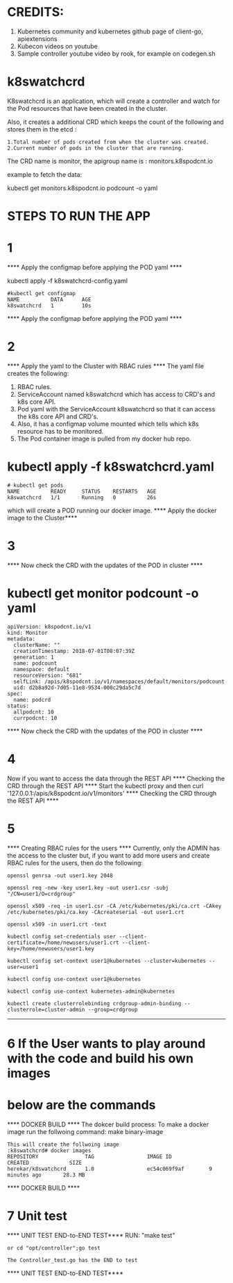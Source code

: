 # CREDITS: 
1. Kubernetes community and kubernetes github page of client-go, apiextensions
2. Kubecon videos on youtube
3. Sample controller youtube video by rook, for example on codegen.sh

# k8swatchcrd

K8swatchcrd is an application, which will create a controller
and watch for the Pod resources that have been created in the cluster.

Also, it creates a additional CRD which keeps the count of the following 
and stores them in the etcd :

	1.Total number of pods created from when the cluster was created.
	2.Current number of pods in the cluster that are running.

The CRD name is monitor, the apigroup name is : monitors.k8spodcnt.io

example to fetch the data:

kubectl get monitors.k8spodcnt.io podcount -o yaml

# STEPS TO RUN THE APP

# 1
**** Apply the configmap before applying the POD yaml ****

kubectl apply -f k8swatchcrd-config.yaml


	#kubectl get configmap
	NAME          DATA      AGE
	k8swatchcrd   1         10s

**** Apply the configmap before applying the POD yaml ****

# 2
**** Apply the yaml to the Cluster with RBAC rules ****
The yaml file creates the following:
1. RBAC rules.
2. ServiceAccount named k8swatchcrd which has access to CRD's and k8s core API.
3. Pod yaml with the ServiceAccount k8swatchcrd so that it can access the
	k8s core API and CRD's.
4. Also, it has a configmap volume mounted which tells which k8s resource has
	to be monitored.
5. The Pod container image is pulled from my docker hub repo.

# kubectl apply -f k8swatchcrd.yaml

	# kubectl get pods
	NAME          READY     STATUS    RESTARTS   AGE
	k8swatchcrd   1/1       Running   0          26s

which will create a POD running our
docker image.
**** Apply the docker image to the Cluster****

# 3
**** Now check the CRD with the updates of the POD in cluster ****
# kubectl get monitor podcount -o yaml
	apiVersion: k8spodcnt.io/v1
	kind: Monitor
	metadata:
	  clusterName: ""
	  creationTimestamp: 2018-07-01T08:07:39Z
	  generation: 1
	  name: podcount
	  namespace: default
	  resourceVersion: "681"
	  selfLink: /apis/k8spodcnt.io/v1/namespaces/default/monitors/podcount
	  uid: d2b8a92d-7d05-11e8-9534-000c29da5c7d
	spec:
	  name: podcrd
	status:
	  allpodcnt: 10
	  currpodcnt: 10

**** Now check the CRD with the updates of the POD in cluster ****

# 4
Now if you want to access the data through the REST API
**** Checking the CRD through the REST API ****
	Start the kubectl proxy
	and then  curl '127.0.0.1:<PORT>/apis/k8spodcnt.io/v1/monitors'
**** Checking the CRD through the REST API ****

# 5
**** Creating RBAC rules for the users ****
Currently, only the ADMIN has the access to the cluster but, if you want 
to add more users and create RBAC rules for the users, then do the 
following:

	openssl genrsa -out user1.key 2048

	openssl req -new -key user1.key -out user1.csr -subj "/CN=user1/O=crdgroup"

	openssl x509 -req -in user1.csr -CA /etc/kubernetes/pki/ca.crt -CAkey /etc/kubernetes/pki/ca.key -CAcreateserial -out user1.crt

	openssl x509 -in user1.crt -text

	kubectl config set-credentials user --client-certificate=/home/newusers/user1.crt --client-key=/home/newusers/user1.key

	kubectl config set-context user1@kubernetes --cluster=kubernetes --user=user1

	kubectl config use-context user1@kubernetes

	kubectl config use-context kubernetes-admin@kubernetes

	kubectl create clusterrolebinding crdgroup-admin-binding --clusterrole=cluster-admin --group=crdgroup
****

# 6 If the User wants to play around with the code and build his own images
#	below are the commands
**** DOCKER BUILD **** 
	The dokcer build process:
	To make a docker image run the follwoing command:
	make binary-image

	This will create the follwoing image
	:k8swatchcrd# docker images
	REPOSITORY               TAG                 IMAGE ID            CREATED             SIZE
	herekar/k8swatchcrd      1.0                 ec54c069f9af        9 minutes ago       28.3 MB
**** DOCKER BUILD ****

# 7 Unit test
**** UNIT TEST END-to-END TEST****
	RUN: "make test"

	or cd "opt/controller";go test

	The Controller_test.go has the END to test

**** UNIT TEST END-to-END TEST****
